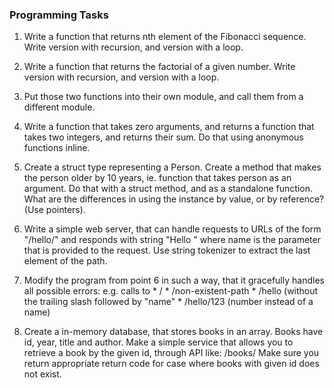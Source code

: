 ### Programming Tasks


1. Write a function that returns nth element of the Fibonacci sequence. Write version with recursion, and version with a loop.

2. Write a function that returns the factorial of a given number. Write version with recursion, and version with a loop. 

3. Put those two functions into their own module, and call them from a different module.

4. Write a function that takes zero arguments, and returns a function that takes two integers, and returns their sum. Do that using anonymous functions inline.

5. Create a struct type representing a Person. Create a method that makes the person older by 10 years, ie. function that takes person as an argument. Do that with a struct method, and as a standalone function. What are the differences in using the instance by value, or by reference? (Use pointers).

6. Write a simple web server, that can handle requests to URLs of the form "/hello/" and responds with string "Hello " where name is the parameter that is provided to the request. Use string tokenizer to extract the last element of the path.

7. Modify the program from point 6 in such a way, that it gracefully handles all possible errors: e.g. calls to
       * /
       * /non-existent-path
       * /hello (without the trailing slash followed by "name"
       * /hello/123  (number instead of a name)


8. Create a in-memory database, that stores books in an array. Books have id, year, title and author. Make a simple service that allows you to retrieve a book by the given id, through API like: /books/  Make sure you return appropriate return code for case where books with given id does not exist.
